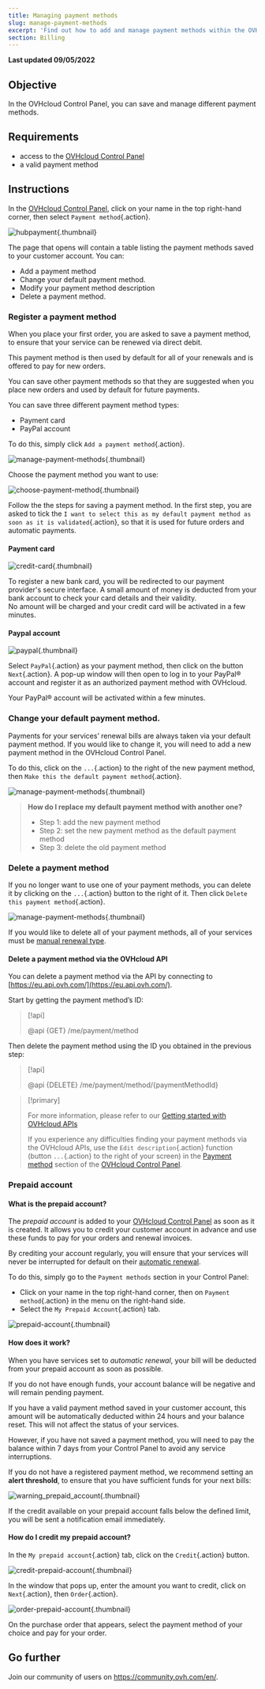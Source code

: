 ```yaml
---
title: Managing payment methods
slug: manage-payment-methods
excerpt: 'Find out how to add and manage payment methods within the OVHcloud Control Panel'
section: Billing
---
```


**Last updated 09/05/2022**

## Objective

In the OVHcloud Control Panel, you can save and manage different payment methods.

## Requirements

- access to the [OVHcloud Control Panel](https://www.ovh.com/auth/?action=gotomanager&from=https://www.ovh.co.uk/&ovhSubsidiary=GB)
- a valid payment method

## Instructions <a name="payment_methods"></a>

In the [OVHcloud Control Panel](https://www.ovh.com/auth/?action=gotomanager&from=https://www.ovh.co.uk/&ovhSubsidiary=GB), click on your name in the top right-hand corner, then select `Payment method`{.action}.

![hubpayment](images/hubpayment.png){.thumbnail}

The page that opens will contain a table listing the payment methods saved to your customer account. You can:

- Add a payment method 
- Change your default payment method.
- Modify your payment method description
- Delete a payment method.

### Register a payment method

When you place your first order, you are asked to save a payment method, to ensure that your service can be renewed via direct debit.

This payment method is then used by default for all of your renewals and is offered to pay for new orders.

You can save other payment methods so that they are suggested when you place new orders and used by default for future payments.

You can save three different payment method types:

- Payment card
- PayPal account

To do this, simply click `Add a payment method`{.action}.

![manage-payment-methods](images/managepaymentmethods2.png){.thumbnail}

Choose the payment method you want to use:

![choose-payment-method](images/choose-payment-method.png){.thumbnail}

Follow the the steps for saving a payment method. In the first step, you are asked to tick the `I want to select this as my default payment method as soon as it is validated`{.action}, so that it is used for future orders and automatic payments.

#### Payment card

![credit-card](images/credit-card.png){.thumbnail}

To register a new bank card, you will be redirected to our payment provider's secure interface. A small amount of money is deducted from your bank account to check your card details and their validity.<br>
No amount will be charged and your credit card will be activated in a few minutes.

#### Paypal account

![paypal](images/paypal.png){.thumbnail}

Select `PayPal`{.action} as your payment method, then click on the button `Next`{.action}. A pop-up window will then open to log in to your PayPal® account and register it as an authorized payment method with OVHcloud.

Your PayPal® account will be activated within a few minutes.

### Change your default payment method.

Payments for your services’ renewal bills are always taken via your default payment method. If you would like to change it, you will need to add a new payment method in the OVHcloud Control Panel.

To do this, click on the `...`{.action} to the right of the new payment method, then `Make this the default payment method`{.action}.

![manage-payment-methods](images/managepaymentmethods3.png){.thumbnail}

> **How do I replace my default payment method with another one?**
>
> - Step 1: add the new payment method
> - Step 2: set the new payment method as the default payment method
> - Step 3: delete the old payment method
>

### Delete a payment method

If you no longer want to use one of your payment methods, you can delete it by clicking on the `...`{.action} button to the right of it. Then click `Delete this payment method`{.action}.

![manage-payment-methods](images/managepaymentmethods4.png){.thumbnail}

If you would like to delete all of your payment methods, all of your services must be [manual renewal type](https://docs.ovh.com/gb/en/billing/how-to-use-automatic-renewal-at-ovh/#manual-renewal).

#### Delete a payment method via the OVHcloud API

You can delete a payment method via the API by connecting to [https://eu.api.ovh.com/](https://eu.api.ovh.com/).

Start by getting the payment method’s ID:

> [!api]
>
> @api {GET} /me/payment/method
>

Then delete the payment method using the ID you obtained in the previous step:

> [!api]
>
> @api {DELETE} /me/payment/method/{paymentMethodId}
>

> [!primary]
>
> For more information, please refer to our [Getting started with OVHcloud APIs](https://docs.ovh.com/gb/en/api/first-steps-with-ovh-api/) 
>
> If you experience any difficulties finding your payment methods via the OVHcloud APIs, use the `Edit description`{.action} function (button `...`{.action} to the right of your screen) in the [Payment method](#payment_methods) section of the [OVHcloud Control Panel](https://www.ovh.com/auth/?action=gotomanager&from=https://www.ovh.co.uk/&ovhSubsidiary=GB).
>

### Prepaid account

#### What is the prepaid account?

The *prepaid account* is added to your [OVHcloud Control Panel](https://www.ovh.com/auth/?action=gotomanager&from=https://www.ovh.co.uk/&ovhSubsidiary=GB) as soon as it is created. It allows you to credit your customer account in advance and use these funds to pay for your orders and renewal invoices.

By crediting your account regularly, you will ensure that your services will never be interrupted for default on their [automatic renewal](https://docs.ovh.com/gb/en/billing/how-to-use-automatic-renewal-at-ovh/#automatic-renewal).

To do this, simply go to the `Payment methods` section in your Control Panel:

- Click on your name in the top right-hand corner, then on `Payment method`{.action} in the menu on the right-hand side.
- Select the `My Prepaid Account`{.action} tab.

![prepaid-account](images/prepaid-account.png){.thumbnail}

#### How does it work?

When you have services set to *automatic renewal*, your bill will be deducted from your prepaid account as soon as possible.

If you do not have enough funds, your account balance will be negative and will remain pending payment.

If you have a valid payment method saved in your customer account, this amount will be automatically deducted within 24 hours and your balance reset. This will not affect the status of your services.

However, if you have not saved a payment method, you will need to pay the balance within 7 days from your Control Panel to avoid any service interruptions.

If you do not have a registered payment method, we recommend setting an **alert threshold**, to ensure that you have sufficient funds for your next bills:

![warning_prepaid_account](images/warning_prepaid_account.png){.thumbnail}

If the credit available on your prepaid account falls below the defined limit, you will be sent a notification email immediately.

#### How do I credit my prepaid account?

In the `My prepaid account`{.action} tab, click on the `Credit`{.action} button.

![credit-prepaid-account](images/credit-prepaid-account.png){.thumbnail}

In the window that pops up, enter the amount you want to credit, click on `Next`{.action}, then `Order`{.action}.

![order-prepaid-account](images/order-prepaid-account.png){.thumbnail}

On the purchase order that appears, select the payment method of your choice and pay for your order.

## Go further

Join our community of users on <https://community.ovh.com/en/>.
